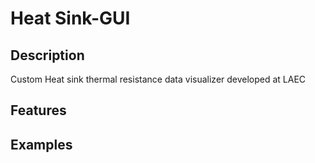 # Heat Sink-GUI

## Description

Custom Heat sink thermal resistance data visualizer developed at LAEC

## Features

## Examples

